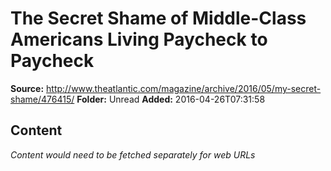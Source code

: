 # The Secret Shame of Middle-Class Americans Living Paycheck to Paycheck

**Source:** http://www.theatlantic.com/magazine/archive/2016/05/my-secret-shame/476415/
**Folder:** Unread
**Added:** 2016-04-26T07:31:58




## Content
*Content would need to be fetched separately for web URLs*
